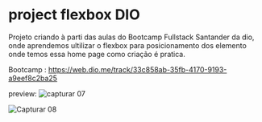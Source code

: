 # project flexbox DIO

Projeto criando à parti das aulas do Bootcamp Fullstack Santander da dio, onde aprendemos ultilizar o flexbox para posicionamento dos elemento
onde temos essa home page como criação é pratica.

Bootcamp : https://web.dio.me/track/33c858ab-35fb-4170-9193-a9eef8c2ba25

preview:
![capturar 07](https://user-images.githubusercontent.com/102916535/178581323-cef60431-14ca-4c68-b9ea-09f860c8741b.JPG)

![Capturar 08](https://user-images.githubusercontent.com/102916535/178581345-885b42c8-27a4-4718-9d1e-673f0e6f736b.JPG)
